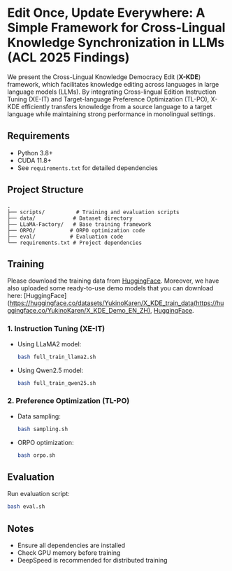# Edit Once, Update Everywhere: A Simple Framework for Cross-Lingual Knowledge Synchronization in LLMs (ACL 2025 Findings)
We present the Cross-Lingual Knowledge Democracy Edit (**X-KDE**) framework, which facilitates knowledge editing across languages in large language models (LLMs). 
By integrating Cross-lingual Edition Instruction Tuning (XE-IT) and Target-language Preference Optimization (TL-PO), X-KDE efficiently transfers knowledge from a source language to a target language while maintaining strong performance in monolingual settings. 


## Requirements
- Python 3.8+
- CUDA 11.8+
- See `requirements.txt` for detailed dependencies

## Project Structure

```
.
├── scripts/          # Training and evaluation scripts
├── data/            # Dataset directory
├── LLaMA-Factory/   # Base training framework
├── ORPO/           # ORPO optimization code
├── eval/           # Evaluation code
└── requirements.txt # Project dependencies
```

## Training
Please download the training data from [HuggingFace](https://huggingface.co/datasets/YukinoKaren/X_KDE_train_data). Moreover, we have also uploaded some ready-to-use demo models that you can download here: [HuggingFace](https://huggingface.co/datasets/YukinoKaren/X_KDE_train_data(https://huggingface.co/YukinoKaren/X_KDE_Demo_EN_ZH), [HuggingFace](https://huggingface.co/YukinoKaren/X_KDE_Demo).


### 1. Instruction Tuning (XE-IT)
- Using LLaMA2 model:
  ```bash
  bash full_train_llama2.sh
  ```
- Using Qwen2.5 model:
  ```bash
  bash full_train_qwen25.sh
  ```

### 2. Preference Optimization (TL-PO)
- Data sampling:
  ```bash
  bash sampling.sh
  ```
- ORPO optimization:
  ```bash
  bash orpo.sh
  ```

## Evaluation

Run evaluation script:
```bash
bash eval.sh
```

## Notes

- Ensure all dependencies are installed
- Check GPU memory before training
- DeepSpeed is recommended for distributed training
